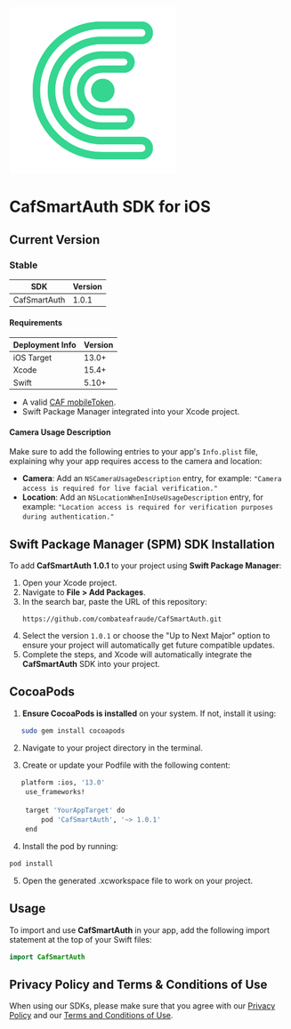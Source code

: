 ![Caf](https://github.com/combateafraude/iOS/raw/main/images/caf_icon.png)

# CafSmartAuth SDK for iOS

## Current Version

### Stable

| SDK            | Version       |
| -------------- | ------------- |
| CafSmartAuth   | 1.0.1   |

#### Requirements

| Deployment Info | Version       |
| --------------- | ------------- |
| iOS Target      | 13.0+         |
| Xcode           | 15.4+         |
| Swift           | 5.10+         |

- A valid [CAF mobileToken](https://docs.caf.io/sdks/access-token).
- Swift Package Manager integrated into your Xcode project.

#### Camera Usage Description

Make sure to add the following entries to your app's `Info.plist` file, explaining why your app requires access to the camera and location:

- **Camera**: Add an `NSCameraUsageDescription` entry, for example: `"Camera access is required for live facial verification."`
- **Location**: Add an `NSLocationWhenInUseUsageDescription` entry, for example: `"Location access is required for verification purposes during authentication."`

## Swift Package Manager (SPM) SDK Installation

To add **CafSmartAuth 1.0.1** to your project using **Swift Package Manager**:

1. Open your Xcode project.
2. Navigate to **File > Add Packages**.
3. In the search bar, paste the URL of this repository:
    ```console
    https://github.com/combateafraude/CafSmartAuth.git
    ```
4. Select the version `1.0.1` or choose the "Up to Next Major" option to ensure your project will automatically get future compatible updates.
5. Complete the steps, and Xcode will automatically integrate the **CafSmartAuth** SDK into your project.

## CocoaPods

1. **Ensure CocoaPods is installed** on your system. If not, install it using:

```bash
   sudo gem install cocoapods
```

2. Navigate to your project directory in the terminal.

3. Create or update your Podfile with the following content:

```bash
   platform :ios, '13.0'
    use_frameworks!

    target 'YourAppTarget' do
        pod 'CafSmartAuth', '~> 1.0.1'
    end
```
4. Install the pod by running:

```bash
pod install
```

5. Open the generated .xcworkspace file to work on your project.


## Usage

To import and use **CafSmartAuth** in your app, add the following import statement at the top of your Swift files:

```swift
import CafSmartAuth
```

## Privacy Policy and Terms & Conditions of Use

When using our SDKs, please make sure that you agree with our [Privacy Policy](https://en.caf.io/politicas/politicas-de-privacidade) and our [Terms and Conditions of Use](https://en.caf.io/politicas/termos-e-condicoes-de-uso).
